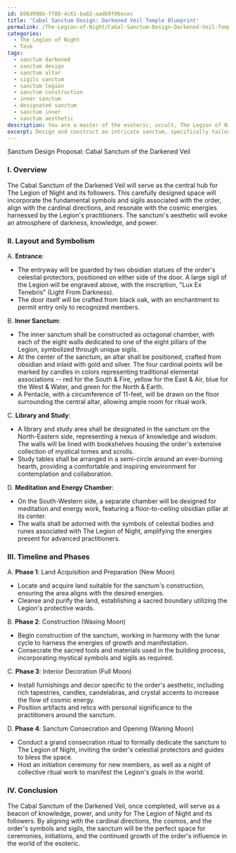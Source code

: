 ```yaml
---
id: b96d998b-ff88-4c61-ba82-aadb9f06ecec
title: 'Cabal Sanctum Design: Darkened Veil Temple Blueprint'
permalink: /The-Legion-of-Night/Cabal-Sanctum-Design-Darkened-Veil-Temple-Blueprint/
categories:
  - The Legion of Night
  - Task
tags:
  - sanctum darkened
  - sanctum design
  - sanctum altar
  - sigils sanctum
  - sanctum legion
  - sanctum construction
  - inner sanctum
  - designated sanctum
  - sanctum inner
  - sanctum aesthetic
description: You are a master of the esoteric, occult, The Legion of Night, you complete tasks to the absolute best of your ability, no matter if you think you were not trained to do the task specifically, you will attempt to do it anyways, since you have performed the tasks you are given with great mastery, accuracy, and deep understanding of what is requested. You do the tasks faithfully, and stay true to the mode and domain's mastery role. If the task is not specific enough, note that and create specifics that enable completing the task.
excerpt: Design and construct an intricate sanctum, specifically tailored for the practices of The Legion of Night and its followers. Incorporate the fundamental symbols and sigils associated with this esoteric order, ensuring the proper alignment with the cardinal directions and the resonant energies of the cosmos. Research traditional elemental associations and integrate carefully chosen decor to reflect the unique aesthetic of darkness, knowledge, and power wielded by the order. Develop a detailed schematic and timeline, considering the phases of the moon and the auspicious dates for ritual work, to optimize the potency of the space for conducting ceremonies and initiations in the service of The Legion of Night.
---
```

Sanctum Design Proposal: Cabal Sanctum of the Darkened Veil

### I. Overview

The Cabal Sanctum of the Darkened Veil will serve as the central hub for The Legion of Night and its followers. This carefully designed space will incorporate the fundamental symbols and sigils associated with the order, align with the cardinal directions, and resonate with the cosmic energies harnessed by the Legion's practitioners. The sanctum's aesthetic will evoke an atmosphere of darkness, knowledge, and power.

### II. Layout and Symbolism

A. **Entrance**:
- The entryway will be guarded by two obsidian statues of the order's celestial protectors, positioned on either side of the door. A large sigil of the Legion will be engraved above, with the inscription, "Lux Ex Tenebris" (Light From Darkness).
- The door itself will be crafted from black oak, with an enchantment to permit entry only to recognized members.

B. **Inner Sanctum**:
- The inner sanctum shall be constructed as octagonal chamber, with each of the eight walls dedicated to one of the eight pillars of the Legion, symbolized through unique sigils.
- At the center of the sanctum, an altar shall be positioned, crafted from obsidian and inlaid with gold and silver. The four cardinal points will be marked by candles in colors representing traditional elemental associations -- red for the South & Fire, yellow for the East & Air, blue for the West & Water, and green for the North & Earth.
- A Pentacle, with a circumference of 11-feet, will be drawn on the floor surrounding the central altar, allowing ample room for ritual work.

C. **Library and Study**:
- A library and study area shall be designated in the sanctum on the North-Eastern side, representing a nexus of knowledge and wisdom. The walls will be lined with bookshelves housing the order's extensive collection of mystical tomes and scrolls.
- Study tables shall be arranged in a semi-circle around an ever-burning hearth, providing a comfortable and inspiring environment for contemplation and collaboration.

D. **Meditation and Energy Chamber**:
- On the South-Western side, a separate chamber will be designed for meditation and energy work, featuring a floor-to-ceiling obsidian pillar at its center.
- The walls shall be adorned with the symbols of celestial bodies and runes associated with The Legion of Night, amplifying the energies present for advanced practitioners.

### III. Timeline and Phases

A. ****Phase 1****: Land Acquisition and Preparation (New Moon)
- Locate and acquire land suitable for the sanctum's construction, ensuring the area aligns with the desired energies.
- Cleanse and purify the land, establishing a sacred boundary utilizing the Legion's protective wards.

B. ****Phase 2****: Construction (Waxing Moon)
- Begin construction of the sanctum, working in harmony with the lunar cycle to harness the energies of growth and manifestation.
- Consecrate the sacred tools and materials used in the building process, incorporating mystical symbols and sigils as required.

C. ****Phase 3****: Interior Decoration (Full Moon)
- Install furnishings and decor specific to the order's aesthetic, including rich tapestries, candles, candelabras, and crystal accents to increase the flow of cosmic energy.
- Position artifacts and relics with personal significance to the practitioners around the sanctum.

D. ****Phase 4****: Sanctum Consecration and Opening (Waning Moon)
- Conduct a grand consecration ritual to formally dedicate the sanctum to The Legion of Night, inviting the order's celestial protectors and guides to bless the space.
- Host an initiation ceremony for new members, as well as a night of collective ritual work to manifest the Legion's goals in the world.

### IV. Conclusion

The Cabal Sanctum of the Darkened Veil, once completed, will serve as a beacon of knowledge, power, and unity for The Legion of Night and its followers. By aligning with the cardinal directions, the cosmos, and the order's symbols and sigils, the sanctum will be the perfect space for ceremonies, initiations, and the continued growth of the order's influence in the world of the esoteric.
